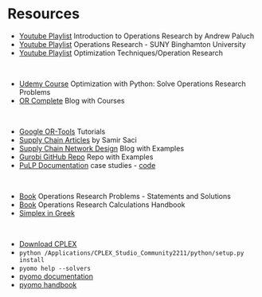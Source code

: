 # Resources

- [Youtube Playlist](https://www.youtube.com/watch?v=drQM-lw4P2M&list=PLRihodfxzBsWFjXJXGYX_bqXeTGmMgN_M) Introduction to Operations Research by Andrew Paluch
- [Youtube Playlist](https://www.youtube.com/watch?v=WIWhQpR-CjY&list=PLgA4wLGrqI-ll9OSJmR5nU4lV4_aNTgKx) Operations Research - SUNY Binghamton University
- [Youtube Playlist](https://www.youtube.com/watch?v=84HOL_EiJ4M&list=PLLtQL9wSL16ioUvHckGCkoWq_CIvyUI0p&index=1) Optimization Techniques/Operation Research

<br>

- [Udemy Course](https://kaizen.udemy.com/course/optimization-with-python-linear-nonlinear-and-cplex-gurobi/learn/lecture/25811798#overview) Optimization with Python: Solve Operations Research Problems
- [OR Complete](https://orcomplete.com/internet/enesbilgin/open-courses-on-operations-research) Blog with Courses

<br>

- [Google OR-Tools](https://developers.google.com/optimization/introduction) Tutorials
- [Supply Chain Articles](https://s-saci95.medium.com/) by Samir Saci
- [Supply Chain Network Design](http://networkdesignbook.com/academic-use/course-materials/) Blog with Examples
- [Gurobi GitHub Repo](https://github.com/Gurobi/modeling-examples) Repo with Examples
- [PuLP Documentation](https://coin-or.github.io/pulp/CaseStudies/index.html) case studies - [code](/PuLP%20Case%20Studies/)

<br>

- [Book](https://drive.google.com/drive/folders/12DwbohMBZKfEibXGG5Q28Cn1iN1UKZjD) Operations Research Problems - Statements and Solutions
- [Book](https://drive.google.com/drive/folders/12DwbohMBZKfEibXGG5Q28Cn1iN1UKZjD) Operations Research Calculations Handbook
- [Simplex in Greek](https://docplayer.gr/42208492-Epiheirisiaki-ereyna.html)

<br>

- [Download CPLEX](https://www.ibm.com/products/ilog-cplex-optimization-studio)
- `python /Applications/CPLEX_Studio_Community2211/python/setup.py install`
- `pyomo help --solvers`
- [pyomo documentation](https://pyomo.readthedocs.io/en/stable/)
- [pyomo handbook](https://www.osti.gov/servlets/purl/1376827)
